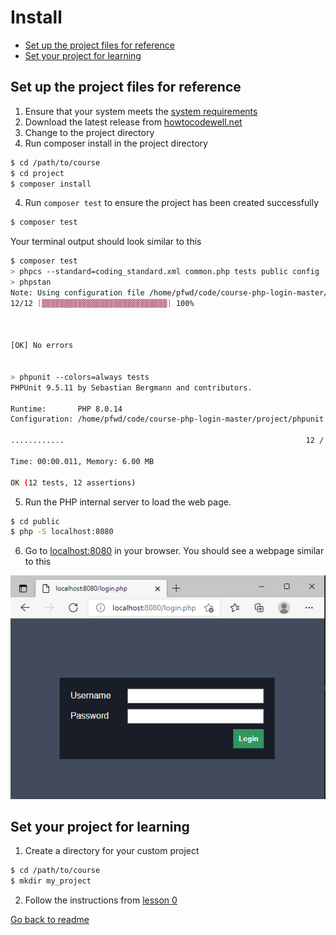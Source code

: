 # Install

- [Set up the project files for reference](#set-up-the-project-files-for-reference)
- [Set your project for learning](#set-your-project-for-learning)

## Set up the project files for reference
1. Ensure that your system meets the [system requirements](requirements.md)
2. Download the latest release from [howtocodewell.net](https://howtocodewell.net)
3. Change to the project directory
4. Run composer install in the project directory
```bash
$ cd /path/to/course
$ cd project
$ composer install
```

4. Run `composer test` to ensure the project has been created successfully
```bash
$ composer test
```

Your terminal output should look similar to this
```bash
$ composer test
> phpcs --standard=coding_standard.xml common.php tests public config
> phpstan
Note: Using configuration file /home/pfwd/code/course-php-login-master/project/phpstan.neon.
12/12 [▓▓▓▓▓▓▓▓▓▓▓▓▓▓▓▓▓▓▓▓▓▓▓▓▓▓▓▓] 100%



[OK] No errors


> phpunit --colors=always tests
PHPUnit 9.5.11 by Sebastian Bergmann and contributors.

Runtime:       PHP 8.0.14
Configuration: /home/pfwd/code/course-php-login-master/project/phpunit.xml

............                                                      12 / 12 (100%)

Time: 00:00.011, Memory: 6.00 MB

OK (12 tests, 12 assertions)
```

5. Run the PHP internal server to load the web page.
```bash
$ cd public
$ php -S localhost:8080
```
6. Go to [localhost:8080](http://localhost:8080) in your browser.
You should see a webpage similar to this

![Login screen](images/login_screen.png) 

## Set your project for learning

1.  Create a directory for your custom project
```bash
$ cd /path/to/course
$ mkdir my_project
```

2. Follow the instructions from [lesson 0](lessons/lesson_0.md)

[Go back to readme](../README.md)